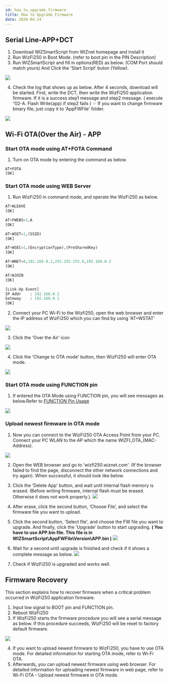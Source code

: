 ```yaml
---
id: how_to_upgrade_firmware
title: How to Upgrade Firmware
date: 2020-04-24
---
```


## Serial Line-APP+DCT

1. Download WIZSmartScript from WIZnet homepage and install it
2. Run WizFi250 in Boot Mode. (refer to boot pin in the PIN Description)
3. Run WIZSmartScript and fill in options(RED) as below. (COM Port should match yours)
And Click the 'Start Script' buton (Yellow).

![](/img/products/wizfi250/wizfi250pg/wizfi250pg-14.png)


4. Check the log that shows up as below. After 4 seconds, download will be started. First, write the DCT, then write the WizFi250 application firmware. If it is a success step1 message and step2 message. ( execute “02-A. Flash Write(app) if step2 fails )
☞ If you want to change firmware binary file, just copy it to 'AppFWFile' folder.

![](/img/products/wizfi250/wizfi250pg/wizfi250pg-15.png)

## Wi-Fi OTA(Over the Air) - APP

### Start OTA mode using AT+FOTA Command

1. Turn on OTA mode by entering the command as below.

`AT+FOTA`  
`[OK]`
   
### Start OTA mode using WEB Server
   
1. Run WizFi250 in command mode, and operate the WizFi250 as below.

```python
AT+WLEAVE
[OK]

AT+FWEBS=1,A
[OK]

AT+WSET=1,(SSID)
[OK]

AT+WSEC=1,(EncryptionType),(PreSharedKey)
[OK]

AT+WNET=0,192.168.0.2,255.255.255.0,192.168.0.2
[OK]

AT+WJOIN
[OK]

[Link-Up Event]
IP Addr    : 192.168.0.1
Gateway    : 192.168.0.1
[OK]
```

2. Connect your PC Wi-Fi to the Wizfi250, open the web browser and enter the IP address of WizFi250 which you can find by using 'AT+WSTAT'

![](/img/products/wizfi250/wizfi250pg/wizfi250pg-2.png)

3. Click the 'Over the Air' icon

![](/img/products/wizfi250/wizfi250pg/wizfi250pg-13.png)

4. Click the 'Change to OTA mode' button, then WizFi250 will enter OTA mode.

![](/img/products/wizfi250/wizfi250pg/wizfi250pg-16.png)

### Start OTA mode using FUNCTION pin

1. If entered the OTA Mode using FUNCTION pin, you will see messages as below.Refer to [FUNCTION Pin Usage](io_pin#function-pin-usage)

![](/img/products/wizfi250/wizfi250pg/wizfi250pg-17.png)

### Upload newest firmware in OTA mode

1. Now you can connect to the WizFi250 OTA Access Point from your PC. Connect your PC WLAN to the AP which the name WIZFI_OTA_(MAC-Address).

![](/img/products/wizfi250/wizfi250pg/wizfi250pg-18.png)

2. Open the WEB browser and go to 'wizfi250.wiznet.com'. (If the browser failed to find the page, disconnect the other network connections and try again). When successful, it should look like below.

3. Click the 'Delete App' button, and wait until internal flash memory is erased.
(Before writing firmware, internal flash must be erased. Otherwise it does not work properly.).
![](/img/products/wizfi250/wizfi250pg/wizfi250pg-19.png)

4. After erase, click the second button, ‘Choose File’, and select the firmware file you want to upload.

5. Click the second button, 'Select file', and choose the FW file you want to upgrade. And finally, click the 'Upgrade' button to start upgrading. **( You have to use APP.bin file. This file is in WIZSmartScript\AppFWFile\Version\APP.bin )**
![](/img/products/wizfi250/wizfi250pg/wizfi250pg-20.png)

6. Wait for a second until upgrade is finished and check if it shows a complete message as below.
![](/img/products/wizfi250/wizfi250pg/wizfi250pg-21.png)

7. Check if WizFi250 is upgraded and works well.

## Firmware Recovery

This section explains how to recover firmware when a critical problem occurred in WizFi250 application firmware.

1. Input low signal to BOOT pin and FUNCTION pin.
2. Reboot WizFi250
3. If WizFi250 starts the firmware procedure you will see a serial message as below. If this procedure succeeds, WizFi250 will be reset to factory default firmware.

![](/img/products/wizfi250/wizfi250pg/wizfi250pg-22.png)

4. If you want to upload newest firmware to WizFi250, you have to use OTA mode.
For detailed information for starting OTA mode, refer to Wi-Fi OTA.
5. Afterwards, you can upload newest firmware using web browser. For detailed information for uploading newest firmware in web page, refer to Wi-Fi OTA - Upload newest firmware in OTA mode.
